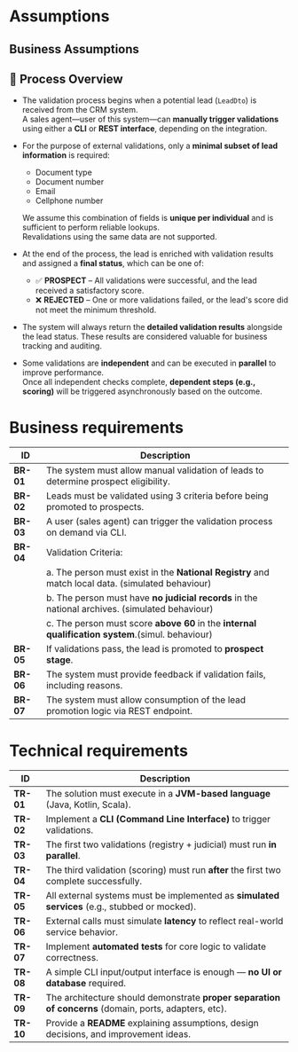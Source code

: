 # Assumptions

## Business Assumptions 

## 📄 Process Overview

- The validation process begins when a potential lead (`LeadDto`) is received from the CRM system.  
  A sales agent—user of this system—can **manually trigger validations** using either a **CLI** or **REST interface**, depending on the integration.

- For the purpose of external validations, only a **minimal subset of lead information** is required:
    - Document type
    - Document number
    - Email
    - Cellphone number

  We assume this combination of fields is **unique per individual** and is sufficient to perform reliable lookups.  
  Revalidations using the same data are not supported.

- At the end of the process, the lead is enriched with validation results and assigned a **final status**, which can be one of:
    - ✅ **PROSPECT** – All validations were successful, and the lead received a satisfactory score.
    - ❌ **REJECTED** – One or more validations failed, or the lead's score did not meet the minimum threshold.

- The system will always return the **detailed validation results** alongside the lead status. These results are considered valuable for business tracking and auditing.

- Some validations are **independent** and can be executed in **parallel** to improve performance.  
  Once all independent checks complete, **dependent steps (e.g., scoring)** will be triggered asynchronously based on the outcome.


# Business requirements

| ID        | Description                                                                                        |
| --------- |----------------------------------------------------------------------------------------------------|
| **BR-01** | The system must allow manual validation of leads to determine prospect eligibility.                |
| **BR-02** | Leads must be validated using 3 criteria before being promoted to prospects.                       |
| **BR-03** | A user (sales agent) can trigger the validation process on demand via CLI.                         |
| **BR-04** | Validation Criteria:                                                                               |
|           | a. The person must exist in the **National Registry** and match local data. (simulated behaviour)  |
|           | b. The person must have **no judicial records** in the national archives. (simulated behaviour)    |
|           | c. The person must score **above 60** in the **internal qualification system**.(simul.  behaviour) |
| **BR-05** | If validations pass, the lead is promoted to **prospect stage**.                                   |
| **BR-06** | The system must provide feedback if validation fails, including reasons.                           |
| **BR-07** | The system must allow consumption of the lead promotion logic via REST endpoint.                   |


# Technical requirements

| ID        | Description                                                                                           |
| --------- | ----------------------------------------------------------------------------------------------------- |
| **TR-01** | The solution must execute in a **JVM-based language** (Java, Kotlin, Scala).                          |
| **TR-02** | Implement a **CLI (Command Line Interface)** to trigger validations.                                  |
| **TR-03** | The first two validations (registry + judicial) must run **in parallel**.                             |
| **TR-04** | The third validation (scoring) must run **after** the first two complete successfully.                |
| **TR-05** | All external systems must be implemented as **simulated services** (e.g., stubbed or mocked).         |
| **TR-06** | External calls must simulate **latency** to reflect real-world service behavior.                      |
| **TR-07** | Implement **automated tests** for core logic to validate correctness.                                 |
| **TR-08** | A simple CLI input/output interface is enough — **no UI or database** required.                       |
| **TR-09** | The architecture should demonstrate **proper separation of concerns** (domain, ports, adapters, etc). |
| **TR-10** | Provide a **README** explaining assumptions, design decisions, and improvement ideas.                 |

